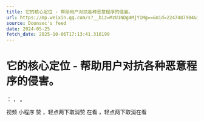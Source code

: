 ```yaml
---
title: 它的核心定位 - 帮助用户对抗各种恶意程序的侵害。
url: https://mp.weixin.qq.com/s?__biz=MzU1NDg4MjY1Mg==&mid=2247487904&idx=1&sn=974a8cd8bc5a328ad2247c0f373392c6
source: Doonsec's feed
date: 2024-05-25
fetch_date: 2025-10-06T17:13:41.316199
---
```


# 它的核心定位 - 帮助用户对抗各种恶意程序的侵害。

：
，
。

视频
小程序
赞
，轻点两下取消赞
在看
，轻点两下取消在看